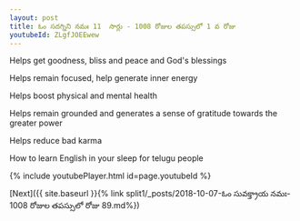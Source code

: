 ```yaml
---
layout: post
title: ఓం సదగ్నిని నమః 11  సార్లు - 1008 రోజుల తపస్సులో 1 వ రోజు
youtubeId: ZLgfJOEEwew
---
```

 
 
Helps get goodness, bliss and peace and God's blessings
 
Helps remain focused, help generate inner energy 
 
Helps boost physical and mental health 
 
Helps remain grounded and generates a sense of gratitude towards the greater power 
 
Helps reduce bad karma
 
How to learn English in your sleep for telugu people
 
 
 
 


{% include youtubePlayer.html id=page.youtubeId %}
 
[Next]({{ site.baseurl }}{% link split1/_posts/2018-10-07-ఓం సువక్త్రాయ నమః- 1008 రోజుల తపస్సులో రోజు 89.md%})
 
